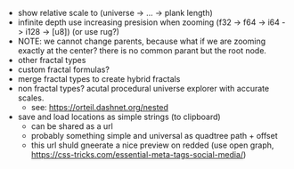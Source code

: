 * show relative scale to (universe -> ... -> plank length)
* infinite depth use increasing presision when zooming (f32 -> f64 -> i64 -> i128 -> [u8]) (or use rug?)
* NOTE: we cannot change parents, because what if we are zooming exactly at the center? there is no common parant but the root node.
* other fractal types
* custom fractal formulas?
* merge fractal types to create hybrid fractals
* non fractal types? acutal procedural universe explorer with accurate scales.
    * see: https://orteil.dashnet.org/nested
* save and load locations as simple strings (to clipboard)
    * can be shared as a url
    * probably something simple and universal as quadtree path + offset
    * this url shuld gneerate a nice preview on redded (use open graph, https://css-tricks.com/essential-meta-tags-social-media/)
